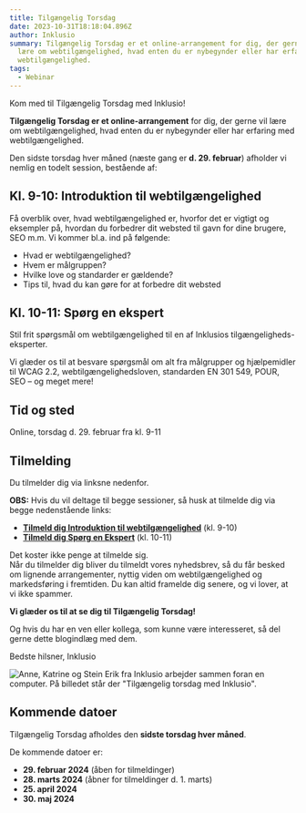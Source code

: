```yaml
---
title: Tilgængelig Torsdag
date: 2023-10-31T18:18:04.896Z
author: Inklusio
summary: Tilgængelig Torsdag er et online-arrangement for dig, der gerne vil
  lære om webtilgængelighed, hvad enten du er nybegynder eller har erfaring med
  webtilgængelighed.
tags:
  - Webinar
---
```

Kom med til Tilgængelig Torsdag med Inklusio!

**Tilgængelig Torsdag er et online-arrangement** for dig, der gerne vil lære om webtilgængelighed, hvad enten du er nybegynder eller har erfaring med webtilgængelighed. 

Den sidste torsdag hver måned (næste gang er **d. 29. februar**) afholder vi nemlig en todelt session, bestående af:

## Kl. 9-10: Introduktion til webtilgængelighed

Få overblik over, hvad webtilgængelighed er, hvorfor det er vigtigt og eksempler på, hvordan du forbedrer dit websted til gavn for dine brugere, SEO m.m. Vi kommer bl.a. ind på følgende: 

* Hvad er webtilgængelighed?
* Hvem er målgruppen?
* Hvilke love og standarder er gældende? 
* Tips til, hvad du kan gøre for at forbedre dit websted

## Kl. 10-11: Spørg en ekspert

Stil frit spørgsmål om webtilgængelighed til en af Inklusios tilgængeligheds-eksperter.

Vi glæder os til at besvare spørgsmål om alt fra målgrupper og hjælpemidler til WCAG 2.2, webtilgængelighedsloven, standarden EN 301 549, POUR, SEO – og meget mere! 

## T﻿id og sted

O﻿nline, torsdag d. 29. februar fra kl. 9-11

## Tilmelding

Du tilmelder dig via linksne nedenfor. 

**OBS:** Hvis du vil deltage til begge sessioner, så husk at tilmelde dig via begge nedenstående links:

* **﻿[Tilmeld dig Introduktion til webtilgængelighed](https://us02web.zoom.us/webinar/register/WN_PHo0uKq3Qv-VfaFKmJ6IkA)** (﻿kl. 9-10)
* **[Tilmeld dig Spørg en Ekspert](https://us02web.zoom.us/webinar/register/WN_jIDNEaGwTdaB4aSzdpsPjA)** (kl. 10-11)

D﻿et koster ikke penge at tilmelde sig.\
Når du tilmelder dig bliver du tilmeldt vores nyhedsbrev, så du får besked om lignende arrangementer, nyttig viden om webtilgængelighed og markedsføring i fremtiden. Du kan altid framelde dig senere, og vi lover, at vi ikke spammer.

**Vi glæder os til at se dig til Tilgængelig Torsdag!**

Og hvis du har en ven eller kollega, som kunne være interesseret, så del gerne dette blogindlæg med dem.

Bedste hilsner, Inklusio

![Anne, Katrine og Stein Erik fra Inklusio arbejder sammen foran en computer. På billedet står der "Tilgængelig torsdag med Inklusio". ](/img/tilgængelig-torsdag-anne-katrine-stein-erik.png "Tilgængelig Torsdag med Inklusio")

## K﻿ommende datoer

T﻿ilgængelig Torsdag afholdes den **sidste torsdag hver måned**. 

D﻿e kommende datoer er: 

* **2﻿9. februar 2024** (åben for tilmeldinger) 
* **2﻿8. marts 2024** (åbner for tilmeldinger d. 1. marts) 
* **2﻿5. april 2024**
* **3﻿0. maj 2024**